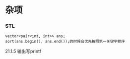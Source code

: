 # 杂项

### STL

```
vector<pair<int, int>> ans;
sort(ans.begin(), ans.end());的时候会优先按照第一关键字排序
```

21.1.5 输出写printf